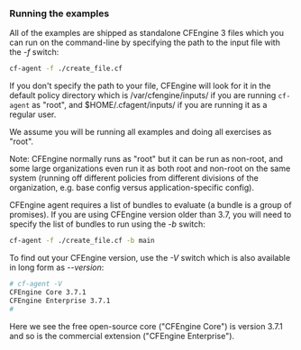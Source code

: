 ### Running the examples

All of the examples are shipped as standalone CFEngine 3 files which
you can run on the command-line by specifying the path to the input
file with the *-f* switch:

```bash
cf-agent -f ./create_file.cf
```

If you don't specify the path to your file, CFEngine will look for
it in the default policy directory which is /var/cfengine/inputs/
if you are running `cf-agent` as "root", and $HOME/.cfagent/inputs/
if you are running it as a regular user.

We assume you will be running all examples and
doing all exercises as "root".

Note: CFEngine normally runs as "root" but it can be run as non-root, and
some large organizations even run it as both root and non-root on
the same system (running off different policies from different divisions 
of the organization, e.g. base config versus application-specific
config).

CFEngine agent requires a list of bundles to evaluate (a bundle is a
group of promises). If you are using CFEngine version older than 3.7,
you will need to specify the list of bundles to run using the *-b* switch:

```bash
cf-agent -f ./create_file.cf -b main
```

To find out your CFEngine version, use the *-V* switch which is also
available in long form as *--version*:

```bash
# cf-agent -V
CFEngine Core 3.7.1
CFEngine Enterprise 3.7.1
#
```

Here we see the free open-source core ("CFEngine Core") is version 3.7.1 and so is the commercial extension ("CFEngine Enterprise"). 
